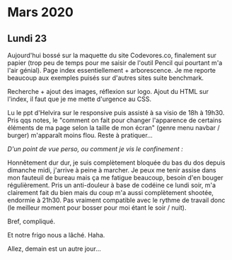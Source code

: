# Mars 2020

## Lundi 23

Aujourd'hui bossé sur la maquette du site Codevores.co, finalement sur papier (trop peu de temps pour me saisir de l'outil Pencil qui pourtant m'a l'air génial).
Page index essentiellement + arborescence. Je me reporte beaucoup aux exemples puisés sur d'autres sites suite benchmark.

Recherche + ajout des images, réflexion sur logo.
Ajout du HTML sur l'index, il faut que je me mette d'urgence au CSS.

Lu le ppt d'Helvira sur le responsive puis assisté à sa visio de 18h à 19h30. Pris qqs notes, le "comment on fait pour changer l'apparence de certains éléments de ma page selon la taille de mon écran" (genre menu navbar / burger) m'apparaît moins flou. Reste à pratiquer...

*D'un point de vue perso, ou comment je vis le confinement :*

Honnêtement dur dur, je suis complètement bloquée du bas du dos depuis dimanche midi, j'arrive à peine à marcher. 
Je peux me tenir assise dans mon fauteuil de bureau mais ça me fatigue beaucoup, besoin d'en bouger régulièrement.
Pris un anti-douleur à base de codéine ce lundi soir, m'a clairement fait du bien mais du coup m'a aussi complètement shootée, endormie à 21h30. Pas vraiment compatible avec le rythme de travail donc (le meilleur moment pour bosser pour moi étant le soir / nuit).

Bref, compliqué.

Et notre frigo nous a lâché. Haha.

Allez, demain est un autre jour...
